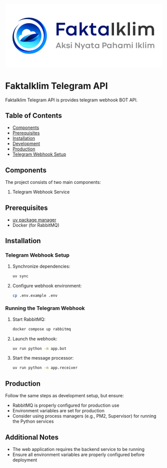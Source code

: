 <div align="center">
<p>
  <img src="images/logo.png" alt="Logo FaktaIklim">
</p>
</div>

# FaktaIklim Telegram API

FaktaIklim Telegram API is provides telegram webhook BOT API.

## Table of Contents

- [Components](#components)
- [Prerequisites](#prerequisites)
- [Installation](#installation)
- [Development](#development)
- [Production](#production)
- [Telegram Webhook Setup](#telegram-webhook-setup)

## Components

The project consists of two main components:
1. Telegram Webhook Service

## Prerequisites

- [uv package manager](https://docs.astral.sh/uv/)
- Docker (for RabbitMQ)

## Installation

### Telegram Webhook Setup

1. Synchronize dependencies:
    ```sh
    uv sync
    ```

2. Configure webhook environment:
    ```sh
    cp .env.example .env
    ```

### Running the Telegram Webhook

1. Start RabbitMQ:
    ```sh
    docker compose up rabbitmq
    ```

2. Launch the webhook:
    ```sh
    uv run python -m app.bot
    ```

3. Start the message processor:
    ```sh
    uv run python -m app.receiver
    ```

## Production

Follow the same steps as development setup, but ensure:
- RabbitMQ is properly configured for production use
- Environment variables are set for production
- Consider using process managers (e.g., PM2, Supervisor) for running the Python services

## Additional Notes

- The web application requires the backend service to be running
- Ensure all environment variables are properly configured before deployment

